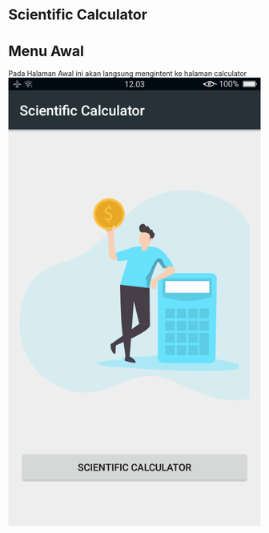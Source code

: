 # Scientific Calculator
# Menu Awal
Pada Halaman Awal ini akan langsung mengintent ke halaman calculator
![AltText](https://github.com/najmi10/Calculator-App/blob/master/Halaman%20Awal%20.png)
